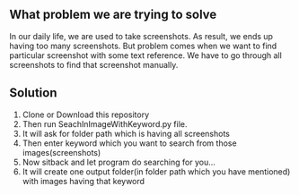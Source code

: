 ## What problem we are trying to solve

In our daily life, we are used to take screenshots. As result, we ends up having too many screenshots. But problem comes when we want to find particular screenshot with some text reference. We have to go through all screenshots to find that screenshot manually.

## Solution

1. Clone or Download this repository
2. Then run SeachInImageWithKeyword.py file.
3. It will ask for folder path which is having all screenshots
4. Then enter keyword which you want to search from those images(screenshots)
5. Now sitback and let program do searching for you...
6. It will create one output folder(in folder path which you have mentioned) with images having that keyword 
